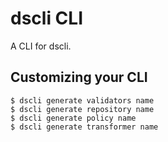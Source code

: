 # dscli CLI

A CLI for dscli.

## Customizing your CLI

```shell
$ dscli generate validators name
$ dscli generate repository name
$ dscli generate policy name
$ dscli generate transformer name
```
